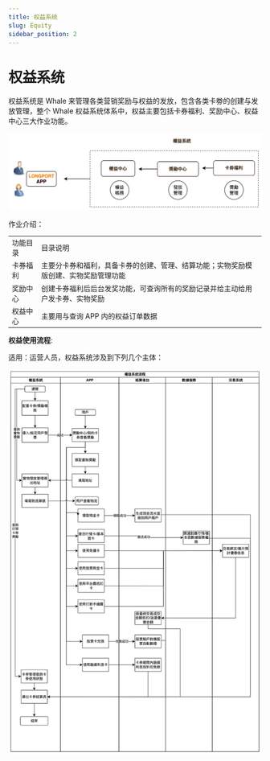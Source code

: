 ```yaml
---
title: 权益系统
slug: Equity
sidebar_position: 2
---
```



# 权益系统

权益系统是 Whale 来管理各类营销奖励与权益的发放，包含各类卡劵的创建与发放管理，整个 Whale 权益系统体系中，权益主要包括卡券福利、奖励中心、权益中心三大作业功能。

<img src="./assets/PeH0bc727oW5d7xqLZWcYXzdnef.jpeg"/>

作业介绍：

|   |   |
|---|---|
|功能目录 | 目录说明|
|卡券福利 | 主要分卡券和福利，具备卡券的创建、管理、结算功能；实物奖励模版创建、实物奖励管理功能|
|奖励中心 | 创建卡券福利后后台发奖功能，可查询所有的奖励记录并给主动给用户发卡券、实物奖励|
|权益中心 | 主要用与查询 APP 内的权益订单数据|

**权益使用流程**:

适用：运营人员，权益系统涉及到下列几个主体：

<img src="./assets/Ol6pbxP5yoMYh5xvW2gcWnN6nBJ.jpeg"/>

